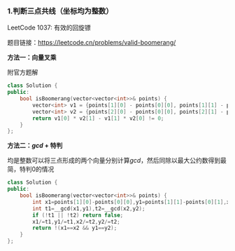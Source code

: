 ### 1.判断三点共线（坐标均为整数）

LeetCode 1037: 有效的回旋镖

题目链接：https://leetcode.cn/problems/valid-boomerang/

__方法一：向量叉乘__

附官方题解

```C++
class Solution {
public:
    bool isBoomerang(vector<vector<int>>& points) {
        vector<int> v1 = {points[1][0] - points[0][0], points[1][1] - points[0][1]};
        vector<int> v2 = {points[2][0] - points[0][0], points[2][1] - points[0][1]};
        return v1[0] * v2[1] - v1[1] * v2[0] != 0;
    }
};
```
__方法二：$gcd$ + 特判__

均是整数可以将三点形成的两个向量分别计算$gcd$，然后同除以最大公约数得到最简，特判$0$的情况

```C++
class Solution {
public:
    bool isBoomerang(vector<vector<int>>& points) {
        int x1=points[1][0]-points[0][0],y1=points[1][1]-points[0][1],x2=points[2][0]-points[1][0],y2=points[2][1]-points[1][1];
        int t1=__gcd(x1,y1),t2=__gcd(x2,y2);
        if (!t1 || !t2) return false;
        x1/=t1,y1/=t1,x2/=t2,y2/=t2;
        return !(x1==x2 && y1==y2);
    }
};
```

